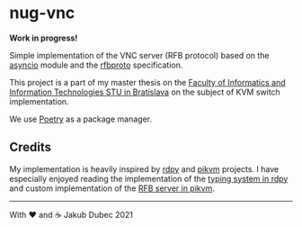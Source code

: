 # nug-vnc

**Work in progress!**

Simple implementation of the VNC server (RFB protocol) based on the
[asyncio](https://docs.python.org/3/library/asyncio-protocol.html) module and the
[rfbproto](https://github.com/rfbproto/rfbproto) specification.

This project is a part of my master thesis on the
[Faculty of Informatics and Information Technologies STU in Bratislava](https://www.fiit.stuba.sk/en.html) on the
subject of KVM switch implementation.

We use [Poetry](https://python-poetry.org/) as a package manager.

## Credits

My implementation is heavily inspired by [rdpy](https://github.com/citronneur/rdpy) and
[pikvm](https://github.com/pikvm/kvmd) projects. I have especially enjoyed reading the implementation of the [typing
system in rdpy](https://github.com/citronneur/rdpy/blob/master/rdpy/core/type.py) and custom implementation of the
[RFB server in pikvm](https://github.com/pikvm/kvmd/tree/master/kvmd/apps/vnc).

---
With ❤️ and ☕️ Jakub Dubec 2021
